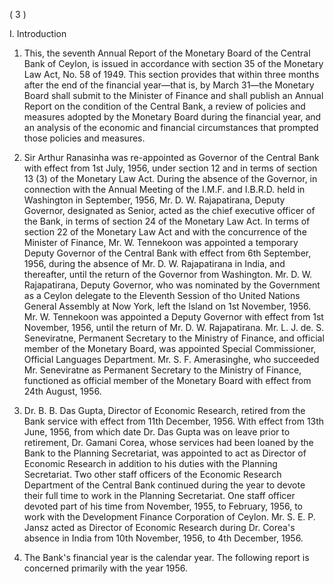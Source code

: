 ( 3 )

I. Introduction

1. This, the seventh Annual Report of the Monetary Board of the Central Bank of Ceylon, is issued in accordance with section 35 of the Monetary Law Act, No. 58 of 1949. This section provides that within three months after the end of the financial year—that is, by March 31—the Monetary Board shall submit to the Minister of Finance and shall publish an Annual Report on the condition of the Central Bank, a review of policies and measures adopted by the Monetary Board during the financial year, and an analysis of the economic and financial circumstances that prompted those policies and measures.

2. Sir Arthur Ranasinha was re-appointed as Governor of the Central Bank with effect from 1st July, 1956, under section 12 and in terms of section 13 (3) of the Monetary Law Act. During the absence of the Governor, in connection with the Annual Meeting of the I.M.F. and I.B.R.D. held in Washington in September, 1956, Mr. D. W. Rajapatirana, Deputy Governor, designated as Senior, acted as the chief executive officer of the Bank, in terms of section 24 of the Monetary Law Act. In terms of section 22 of the Monetary Law Act and with the concurrence of the Minister of Finance, Mr. W. Tennekoon was appointed a temporary Deputy Governor of the Central Bank with effect from 6th September, 1956, during the absence of Mr. D. W. Rajapatirana in India, and thereafter, until the return of the Governor from Washington. Mr. D. W. Rajapatirana, Deputy Governor, who was nominated by the Government as a Ceylon delegate to the Eleventh Session of tho United Nations General Assembly at Now York, left the Island on 1st November, 1956. Mr. W. Tennekoon was appointed a Deputy Governor with effect from 1st November, 1956, until the return of Mr. D. W. Rajapatirana. Mr. L. J. de. S. Seneviratne, Permanent Secretary to the Ministry of Finance, and official member of the Monetary Board, was appointed Special Commissioner, Official Languages Department. Mr. S. F. Amerasinghe, who succeeded Mr. Seneviratne as Permanent Secretary to the Ministry of Finance, functioned as official member of the Monetary Board with effect from 24th August, 1956.

3. Dr. B. B. Das Gupta, Director of Economic Research, retired from the Bank service with effect from 11th December, 1956. With effect from 13th June, 1956, from which date Dr. Das Gupta was on leave prior to retirement, Dr. Gamani Corea, whose services had been loaned by the Bank to the Planning Secretariat, was appointed to act as Director of Economic Research in addition to his duties with the Planning Secretariat. Two other staff officers of the Economic Research Department of the Central Bank continued during the year to devote their full time to work in the Planning Secretariat. One staff officer devoted part of his time from November, 1955, to February, 1956, to work with the Development Finance Corporation of Ceylon. Mr. S. E. P. Jansz acted as Director of Economic Research during Dr. Corea's absence in India from 10th November, 1956, to 4th December, 1956.

4. The Bank's financial year is the calendar year. The following report is concerned primarily with the year 1956.